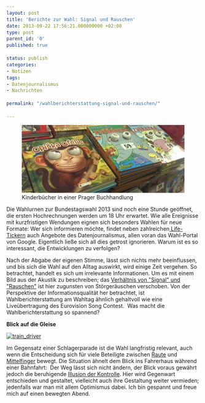 ```yaml
---
layout: post
title: 'Berichte zur Wahl: Signal und Rauschen'
date: 2013-09-22 17:56:21.000000000 +02:00
type: post
parent_id: '0'
published: true

status: publish
categories:
- Notizen
tags:
- Datenjournalismus
- Nachrichten

permalink: "/wahlberichterstattung-signal-und-rauschen/"

---
```

<figure>
	<img alt="Kinderbücher in einer Prager Buchhandlung" src="/assets/img/2013_cz-buchhandlung.jpg" />
  <figcaption>
  Kinderbücher in einer Prager Buchhandlung
  </figcaption>
</figure>

<p>
				Die Wahlurnen zur Bundestagswahl 2013 sind noch eine Stunde geöffnet, die ersten Hochrechnungen werden um 18 Uhr erwartet. Wie alle Ereignisse mit kurzfristigen Wendungen eignen sich besonders Wahlen für neue Formate: Wer sich informieren möchte, findet neben zahlreichen<a href="http://event.faz.net/event/bundestagswahl/live/"> Life-Tickern</a> auch Angebote des Datenjournalismus, allen voran das Wahl-Portal von Google. Eigentlich ließe sich all dies getrost ignorieren. Warum ist es so interessant, die Entwicklungen zu verfolgen?<br />
<!-- more --></p>
<p>Nach der Abgabe der eigenen Stimme, lässt sich nichts mehr beeinflussen, und bis sich die Wahl auf den Alltag auswirkt, wird einige Zeit vergehen. So betrachtet, handelt es sich um irrelevante Informationen. Um es mit einem Bild aus der Akustik zu beschreiben; das <a href="http://de.wikipedia.org/wiki/Signal-Rausch-Verhältnis">Verhältnis von "Signal" und "Rauschen"</a> ist hier zugunsten von Störgeräuschen verschoben. Von der Perspektive der Informationsqualität her betrachtet, ist Wahlberichterstattung am Wahltag ähnlich gehaltvoll wie eine Liveübertragung des Eurovision Song Contest.  Was macht die Wahlberichterstattung so spannend?</p>
<p><strong>Blick auf die Gleise</strong></p>
<p><a href="https://markusneuschaefer.de/wp-content/uploads/2013_Bahnfahrt.jpg.jpg"><img src="{{ site.baseurl }}/assets/img/2013_Bahnfahrt.jpg.jpg" alt="train_driver" width="638" height="279" /></a></p>
<p>Im Gegensatz einer Schlagerparade ist die Wahl langfristig relevant, auch wenn die Entscheidung sich für viele Beteiligte zwischen <a href="http://de.wikipedia.org/wiki/Merkel-Raute">Raute</a> und <a href="http://www.sueddeutsche.de/politik/peer-steinbrueck-stunk-mit-dem-stinkefinger-1.1769511">Mittelfinger</a> bewegt. Die Situation ähnelt dem Blick ins Fahrerhaus während einer Bahnfahrt:  Der Weg lässt sich nicht ändern, der Blick voraus gewährt jedoch die beruhigende <a href="http://en.wikipedia.org/wiki/Illusion_of_control">Illusion der Kontrolle</a>. Hier wird Gegenwart entschieden und gestaltet, vielleicht auch ihre Gestaltung weiter vermieden; jedenfalls war man mit allem Optimismus dabei. Ich bin gespannt und freue mich auf einen bewegten Abend.</p>
<p>&nbsp;		</p>
